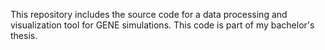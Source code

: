 This repository includes the source code for a data processing and visualization tool for GENE simulations. This code is part of my bachelor's thesis.
